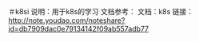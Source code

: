 ＃k8si
说明：用于k8s的学习
文档参考：
文档：k8s
链接：http://note.youdao.com/noteshare?id=db7909dac0e79134142f09ab557adb77


